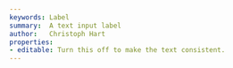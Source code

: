 ```yaml
---
keywords: Label
summary:  A text input label
author:   Christoph Hart
properties:
- editable: Turn this off to make the text consistent.
---
```

